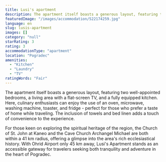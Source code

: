 ```yaml
---
title: Lusi's apartment
description: The apartment itself boasts a generous layout, featuring two well-appointed bedrooms, a living area with a flat-screen TV, and a fully equipped kitchen. Here, c
featuredImage: "/images/accommodation/522174259.jpg"
language: en
slug: lusis-apartment
images: []
category: "null"
starRating: 3
rating: 3
accommodationType: "apartment"
location: "Pogradec"
amenities:
  - "Kitchen"
  - "Laundry"
  - "TV"
ratingWords: "Fair"
---
```


The apartment itself boasts a generous layout, featuring two well-appointed bedrooms, a living area with a flat-screen TV, and a fully equipped kitchen. Here, culinary enthusiasts can enjoy the use of an oven, microwave, washing machine, toaster, and fridge - perfect for those who prefer a taste of home while traveling. The inclusion of towels and bed linen adds a touch of convenience to the experience.

For those keen on exploring the spiritual heritage of the region, the Church of St. John at Kaneo and the Cave Church Archangel Michael are both within a 41 km radius, offering a glimpse into the area's rich ecclesiastical history. With Ohrid Airport only 45 km away, Lusi's Apartment stands as an accessible gateway for travelers seeking both tranquility and adventure in the heart of Pogradec.

